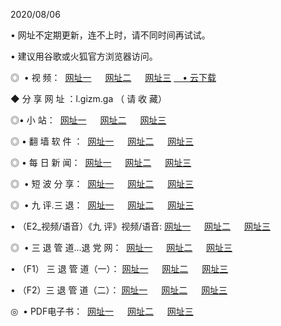 <p>2020/08/06
<p>• 网址不定期更新，连不上时，请不同时间再试试。
<p>• 建议用谷歌或火狐官方浏览器访问。
<p>◎  • 视 频： 
<a href="http://ksj.shirokuriwaki.com/s/" target="_blansk">网址一</a> 　 
<a href="http://kij.shirokuriwaki.com/s/" target="_blank">网址二</a> 　 
<a href="http://kbj.shirokuriwaki.com/tv.html" target="_blank">网址三</a>
<a href="https://disk.yandex.ru/d/wIUK0uxc3Gk4Ng" target="_blank">　• 云下载 </a></p>
<p>◆ 分 享 网 址 ：l.gizm.ga  （ 请 收 藏） </p>

<p>◎•  小 站：  
<a href="http://ksj.shirokuriwaki.com/" target="_blank">网址一</a> 　 
<a href="http://kij.shirokuriwaki.com/" target="_blank">网址二</a> 　 
<a href="http://kbj.shirokuriwaki.com/k/" target="_blank">网址三</a></p><p>

<p>◎  • 翻 墙 软 件 ：  
<a href="http://ksj.shirokuriwaki.com/ff/" target="_blank">网址一</a> 　 
<a href="http://kij.shirokuriwaki.com/s/read/a1_nd.html" target="_blank">网址二</a> 　 
<a href="http://kbj.shirokuriwaki.com/ff/index.html" target="_blank">网址三</a></p>
<p>◎  • 每 日 新 闻：  
<a href="http://ksj.shirokuriwaki.com/day/" target="_blank">网址一</a> 　 
<a href="http://kij.shirokuriwaki.com/day/" target="_blank">网址二</a> 　 
<a href="http://kbj.shirokuriwaki.com/day/index.html" target="_blank">网址三</a></p>
<p>◎   • 短 波 分 享：  
<a href="http://ksj.shirokuriwaki.com/h/" target="_blank">网址一</a> 　 
<a href="http://kij.shirokuriwaki.com/h/" target="_blank">网址二</a> 　 
<a href="http://kbj.shirokuriwaki.com/h/index.html" target="_blank">网址三</a></p>
<p>◎   • 九 评.三 退：  
<a href="http://ksj.shirokuriwaki.com/t/" target="_blank">网址一</a> 　 
<a href="http://kij.shirokuriwaki.com/v2/index.html" target="_blank">网址二</a> 　 
<a href="http://kbj.shirokuriwaki.com/tt/index.html" target="_blank">网址三</a> 　</p>
<p>  • （E2_视频/语音）《九 评》视频/语音: 
<a href="http://ksj.shirokuriwaki.com/7738.html" target="_blank">网址一</a> 　 
<a href="http://kij.shirokuriwaki.com/7614.html" target="_blank">网址二</a> 　 
<a href="http://kbj.shirokuriwaki.com/7633.html" target="_blank">网址三</a></p>
<p>◎   • 三 退 管 道...退 党 网：  
<a href="http://ksj.shirokuriwaki.com/go/td1.html" target="_blank">网址一</a> 　 
<a href="http://kij.shirokuriwaki.com/go/td2.html" target="_blank">网址二</a> 　 
<a href="http://kbj.shirokuriwaki.com/go/td3.html" target="_blank">网址三</a></p>
<p>  • （F1） 三 退 管 道（一）： 
<a href="http://ksj.shirokuriwaki.com/dd/" target="_blank">网址一</a> 　 
<a href="http://kij.shirokuriwaki.com/s/read/a1_tdx.html" target="_blank">网址二</a> 　 
<a href="http://kbj.shirokuriwaki.com/dd/" target="_blank">网址三</a></p>
<p>  • （F2）三 退 管 道（二）： 
<a href="http://kij.shirokuriwaki.com/d/" target="_blank">网址一</a> 　 
<a href="http://ksj.shirokuriwaki.com/d/index.html" target="_blank">网址二</a> 　 
<a href="http://kbj.shirokuriwaki.com/d/" target="_blank">网址三</a></p>
<p>◎   • PDF电子书：  
<a href="http://ksj.shirokuriwaki.com/p/" target="_blank">网址一</a> 　 
<a href="http://kij.shirokuriwaki.com/p/index.html" target="_blank">网址二</a> 　 
<a href="http://kbj.shirokuriwaki.com/p/" target="_blank">网址三</a></p>
